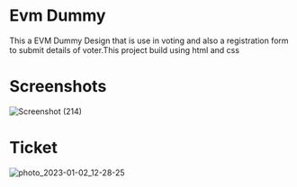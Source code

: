 
<h1>Evm Dummy </h1>
This a EVM Dummy Design that is use in voting and also a registration form to submit details of voter.This project build using html and css


<h1>Screenshots </h1>

![Screenshot (214)](https://user-images.githubusercontent.com/71378462/211902786-4edf2db4-ccba-4d19-a4e0-028bfac3069f.png)

<h1>Ticket </h1>

![photo_2023-01-02_12-28-25](https://user-images.githubusercontent.com/71378462/211903023-a7f71c29-1465-4dea-9345-40194c155159.jpg)

